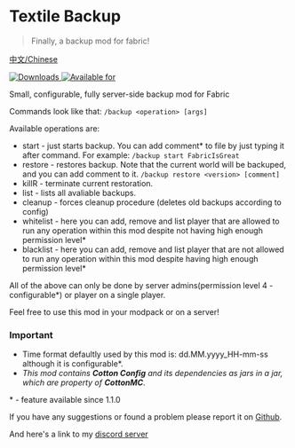 # Textile Backup
>Finally, a backup mod for fabric!

[中文/Chinese](https://github.com/Szum123321/textile_backup/blob/2.x/README_zh-CN.md)

[![Downloads](http://cf.way2muchnoise.eu/full_359893_downloads.svg)
![Available for](http://cf.way2muchnoise.eu/versions/359893.svg)](https://www.curseforge.com/minecraft/mc-mods/textile-backup)

Small, configurable, fully server-side backup mod for Fabric  

Commands look like that: `/backup <operation> [args]`

Available operations are: 

 * start - just starts backup. You can add comment* to file by just typing it after command. For example: `/backup start FabricIsGreat`
 * restore - restores backup. Note that the current world will be backuped, and you can add comment to it. `/backup restore <version> [comment]`
 * killR - terminate current restoration.
 * list - lists all avaliable backups.
 * cleanup - forces cleanup procedure (deletes old backups according to config)
 * whitelist - here you can add, remove and list player that are allowed to run any operation within this mod despite not having high enough permission level*
 * blacklist - here you can add, remove and list player that are not allowed to run any operation within this mod despite having high enough permission level*
 
All of the above can only be done by server admins(permission level 4 - configurable*) or player on a single player.

Feel free to use this mod in your modpack or on a server!

### Important

* Time format defaultly used by this mod is: dd.MM.yyyy_HH-mm-ss although it is configurable*.
* _This mod contains **Cotton Config** and its dependencies as jars in a jar, which are property of **CottonMC**_.

\* - feature available since 1.1.0

If you have any suggestions or found a problem please report it on [Github](https://github.com/Szum123321/textile_backup).

And here's a link to my [discord server](https://discord.gg/ktasEy4) 
